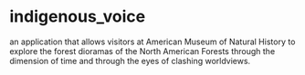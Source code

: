 # indigenous_voice
an application that allows visitors at American Museum of Natural History to explore the forest dioramas of the North American Forests through the dimension of time and through the eyes of clashing worldviews.
